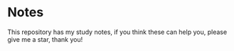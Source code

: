 # Notes
This repository has my study notes, if you think these can help you, please give me a star, thank you!
